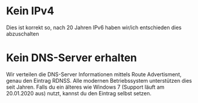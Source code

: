# Kein IPv4
Dies ist korrekt so, nach 20 Jahren IPv6 haben wir/ich entschieden dies abzuschalten

# Kein DNS-Server erhalten
Wir verteilen die DNS-Server Informationen mittels Route Advertisment, genau den Eintrag RDNSS.
Alle modernen Betriebssystem unterstützen dies seit Jahren. Falls du ein älteres wie Windows 7 (Support läuft am 20.01.2020 aus) nutzt, kannst du den Eintrag selbst setzen. 
